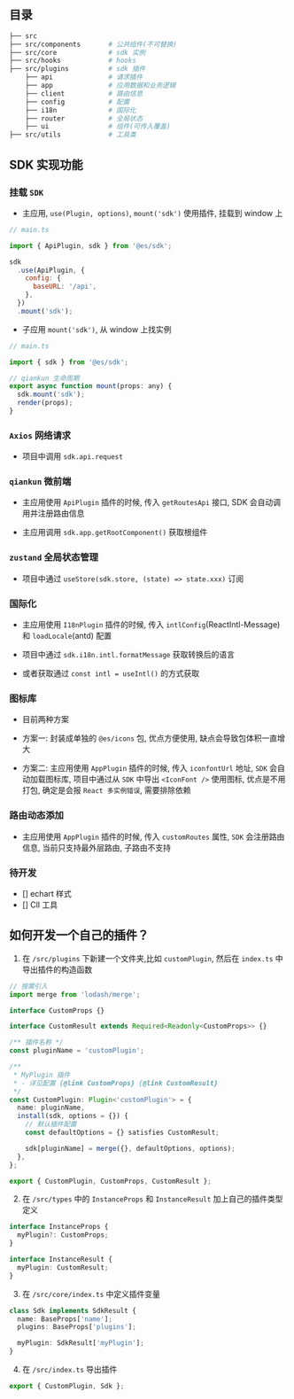## 目录

```sh
├── src
├── src/components       # 公共组件(不可替换)
├── src/core             # sdk 实例
├── src/hooks            # hooks
├── src/plugins          # sdk 插件
    ├── api              # 请求插件
    ├── app              # 应用数据和业务逻辑
    ├── client           # 路由信息
    ├── config           # 配置
    ├── i18n             # 国际化
    ├── router           # 全局状态
    ├── ui               # 组件(可传入覆盖)
├── src/utils            # 工具类
```

## SDK 实现功能

### 挂载 `SDK`

- 主应用, `use(Plugin, options)`, `mount('sdk')` 使用插件, 挂载到 window 上

```js
// main.ts

import { ApiPlugin, sdk } from '@es/sdk';

sdk
  .use(ApiPlugin, {
    config: {
      baseURL: '/api',
    },
  })
  .mount('sdk');
```

- 子应用 `mount('sdk')`, 从 window 上找实例

```js
// main.ts

import { sdk } from '@es/sdk';

// qiankun 生命周期
export async function mount(props: any) {
  sdk.mount('sdk');
  render(props);
}
```

### `Axios` 网络请求

- 项目中调用 `sdk.api.request`

### `qiankun` 微前端

- 主应用使用 `ApiPlugin` 插件的时候, 传入 `getRoutesApi` 接口, SDK 会自动调用并注册路由信息

- 主应用调用 `sdk.app.getRootComponent()` 获取根组件

### `zustand` 全局状态管理

- 项目中通过 `useStore(sdk.store, (state) => state.xxx)` 订阅

### 国际化

- 主应用使用 `I18nPlugin` 插件的时候, 传入 `intlConfig`(ReactIntl-Message) 和 `loadLocale`(antd) 配置

- 项目中通过 `sdk.i18n.intl.formatMessage` 获取转换后的语言

- 或者获取通过 `const intl = useIntl()` 的方式获取

### 图标库

- 目前两种方案

- 方案一: 封装成单独的 `@es/icons` 包, 优点方便使用, 缺点会导致包体积一直增大

- 方案二: 主应用使用 `AppPlugin` 插件的时候, 传入 `iconfontUrl` 地址, `SDK` 会自动加载图标库, 项目中通过从 `SDK` 中导出 `<IconFont />` 使用图标, 优点是不用打包, 确定是会报 `React 多实例错误`, 需要排除依赖

### 路由动态添加

- 主应用使用 `AppPlugin` 插件的时候, 传入 `customRoutes` 属性, `SDK` 会注册路由信息, 当前只支持最外层路由, 子路由不支持

### 待开发

- [] echart 样式
- [] ClI 工具

## 如何开发一个自己的插件？

1. 在 `/src/plugins` 下新建一个文件夹,比如 `customPlugin`, 然后在 `index.ts` 中导出插件的构造函数

```ts
// 按需引入
import merge from 'lodash/merge';

interface CustomProps {}

interface CustomResult extends Required<Readonly<CustomProps>> {}

/** 插件名称 */
const pluginName = 'customPlugin';

/**
 * MyPlugin 插件
 * - 详见配置 {@link CustomProps} {@link CustomResult}
 */
const CustomPlugin: Plugin<'customPlugin'> = {
  name: pluginName,
  install(sdk, options = {}) {
    // 默认插件配置
    const defaultOptions = {} satisfies CustomResult;

    sdk[pluginName] = merge({}, defaultOptions, options);
  },
};

export { CustomPlugin, CustomProps, CustomResult };
```

2. 在 `/src/types` 中的 `InstanceProps` 和 `InstanceResult` 加上自己的插件类型定义

```ts
interface InstanceProps {
  myPlugin?: CustomProps;
}

interface InstanceResult {
  myPlugin: CustomResult;
}
```

3. 在 `/src/core/index.ts` 中定义插件变量

```ts
class Sdk implements SdkResult {
  name: BaseProps['name'];
  plugins: BaseProps['plugins'];

  myPlugin: SdkResult['myPlugin'];
}
```

4. 在 `/src/index.ts` 导出插件

```ts
export { CustomPlugin, Sdk };
```
